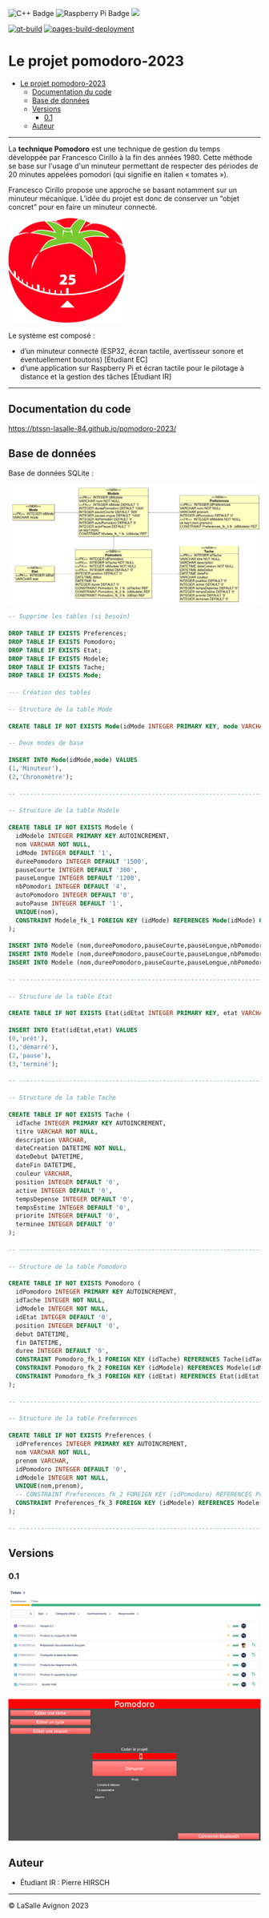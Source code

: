 ![C++ Badge](https://img.shields.io/badge/C%2B%2B-00599C?logo=cplusplus&logoColor=fff&style=plastic) ![Raspberry Pi Badge](https://img.shields.io/badge/Raspberry%20Pi-A22846?logo=raspberrypi&logoColor=fff&style=plastic) ![](https://badgen.net/badge/Qt/5.12.8/green)

[![qt-build](https://github.com/btssn-lasalle-84/pomodoro-2023/actions/workflows/make-qt.yml/badge.svg)](https://github.com/btssn-lasalle-84/pomodoro-2023/actions/workflows/make-qt.yml) [![pages-build-deployment](https://github.com/btssn-lasalle-84/pomodoro-2023/actions/workflows/pages/pages-build-deployment/badge.svg?branch=develop)](https://github.com/btssn-lasalle-84/pomodoro-2023/actions/workflows/pages/pages-build-deployment)

# Le projet pomodoro-2023

- [Le projet pomodoro-2023](#le-projet-pomodoro-2023)
  - [Documentation du code](#documentation-du-code)
  - [Base de données](#base-de-données)
  - [Versions](#versions)
    - [0.1](#01)
  - [Auteur](#auteur)

---

La **technique Pomodoro** est une technique de gestion du temps développée par Francesco Cirillo à la fin des années 1980. Cette méthode se base sur l'usage d'un minuteur permettant de respecter des périodes de 20 minutes appelées pomodori (qui signifie en italien « tomates »).

Francesco Cirillo propose une approche se basant notamment sur un minuteur mécanique. L’idée du projet est donc de conserver un “objet concret” pour en faire un minuteur connecté.

![](images/methode-pomodoro.png)

Le système est composé :

- d’un minuteur connecté (ESP32, écran tactile, avertisseur sonore et éventuellement boutons) [Étudiant EC]
- d’une application sur Raspberry Pi et écran tactile pour le pilotage à distance et la gestion des tâches [Étudiant IR]

---

## Documentation du code

https://btssn-lasalle-84.github.io/pomodoro-2023/

## Base de données

Base de données SQLite :

![](sql/pomodoro-v0.1.png)

```sql
-- Supprime les tables (si besoin)

DROP TABLE IF EXISTS Preferences;
DROP TABLE IF EXISTS Pomodoro;
DROP TABLE IF EXISTS Etat;
DROP TABLE IF EXISTS Modele;
DROP TABLE IF EXISTS Tache;
DROP TABLE IF EXISTS Mode;

--- Création des tables

-- Structure de la table Mode

CREATE TABLE IF NOT EXISTS Mode(idMode INTEGER PRIMARY KEY, mode VARCHAR);

-- Deux modes de base

INSERT INTO Mode(idMode,mode) VALUES
(1,'Minuteur'),
(2,'Chronomètre');

-- ---------------------------------------------------------------------

-- Structure de la table Modele

CREATE TABLE IF NOT EXISTS Modele (
  idModele INTEGER PRIMARY KEY AUTOINCREMENT,
  nom VARCHAR NOT NULL,
  idMode INTEGER DEFAULT '1',
  dureePomodoro INTEGER DEFAULT '1500',
  pauseCourte INTEGER DEFAULT '300',
  pauseLongue INTEGER DEFAULT '1200',
  nbPomodori INTEGER DEFAULT '4',
  autoPomodoro INTEGER DEFAULT '0',
  autoPause INTEGER DEFAULT '1',
  UNIQUE(nom),
  CONSTRAINT Modele_fk_1 FOREIGN KEY (idMode) REFERENCES Mode(idMode) ON DELETE CASCADE
);

INSERT INTO Modele (nom,dureePomodoro,pauseCourte,pauseLongue,nbPomodori,autoPomodoro,autoPause) VALUES ('Classique','1500','300','1200','4','0','1');
INSERT INTO Modele (nom,dureePomodoro,pauseCourte,pauseLongue,nbPomodori,autoPomodoro,autoPause) VALUES ('Personnel','1800','60','1500','4','0','1');
INSERT INTO Modele (nom,dureePomodoro,pauseCourte,pauseLongue,nbPomodori,autoPomodoro,autoPause) VALUES ('Travail','3000','600','1200','2','0','1');

-- ---------------------------------------------------------------------

-- Structure de la table Etat

CREATE TABLE IF NOT EXISTS Etat(idEtat INTEGER PRIMARY KEY, etat VARCHAR);

INSERT INTO Etat(idEtat,etat) VALUES
(0,'prêt'),
(1,'démarré'),
(2,'pause'),
(3,'terminé');

-- ---------------------------------------------------------------------

-- Structure de la table Tache

CREATE TABLE IF NOT EXISTS Tache (
  idTache INTEGER PRIMARY KEY AUTOINCREMENT,
  titre VARCHAR NOT NULL,
  description VARCHAR,
  dateCreation DATETIME NOT NULL,
  dateDebut DATETIME,
  dateFin DATETIME,
  couleur VARCHAR,
  position INTEGER DEFAULT '0',
  active INTEGER DEFAULT '0',
  tempsDepense INTEGER DEFAULT '0',
  tempsEstime INTEGER DEFAULT '0',
  priorite INTEGER DEFAULT '0',
  terminee INTEGER DEFAULT '0'
);

-- ---------------------------------------------------------------------

-- Structure de la table Pomodoro

CREATE TABLE IF NOT EXISTS Pomodoro (
  idPomodoro INTEGER PRIMARY KEY AUTOINCREMENT,
  idTache INTEGER NOT NULL,
  idModele INTEGER NOT NULL,
  idEtat INTEGER DEFAULT '0',
  position INTEGER DEFAULT '0',
  debut DATETIME,
  fin DATETIME,
  duree INTEGER DEFAULT '0',
  CONSTRAINT Pomodoro_fk_1 FOREIGN KEY (idTache) REFERENCES Tache(idTache) ON DELETE CASCADE,
  CONSTRAINT Pomodoro_fk_2 FOREIGN KEY (idModele) REFERENCES Modele(idModele) ON DELETE CASCADE,
  CONSTRAINT Pomodoro_fk_3 FOREIGN KEY (idEtat) REFERENCES Etat(idEtat) ON DELETE CASCADE
);

-- ---------------------------------------------------------------------

-- Structure de la table Preferences

CREATE TABLE IF NOT EXISTS Preferences (
  idPreferences INTEGER PRIMARY KEY AUTOINCREMENT,
  nom VARCHAR NOT NULL,
  prenom VARCHAR,
  idPomodoro INTEGER DEFAULT '0',
  idModele INTEGER NOT NULL,
  UNIQUE(nom,prenom),
  -- CONSTRAINT Preferences_fk_2 FOREIGN KEY (idPomodoro) REFERENCES Pomodoro(idPomodoro) ON DELETE CASCADE,
  CONSTRAINT Preferences_fk_3 FOREIGN KEY (idModele) REFERENCES Modele(idModele) ON DELETE CASCADE
);

-- ---------------------------------------------------------------------
```

## Versions

### 0.1

![](images/jira-tickets-v0.1.png)

![](images/screenshot-pomodoro-v0.1.png)

## Auteur

- Étudiant IR : Pierre HIRSCH

---
©️ LaSalle Avignon 2023
